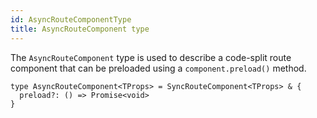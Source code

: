 ```yaml
---
id: AsyncRouteComponentType
title: AsyncRouteComponent type
---
```


The `AsyncRouteComponent` type is used to describe a code-split route component that can be preloaded using a `component.preload()` method.

```tsx
type AsyncRouteComponent<TProps> = SyncRouteComponent<TProps> & {
  preload?: () => Promise<void>
}
```
